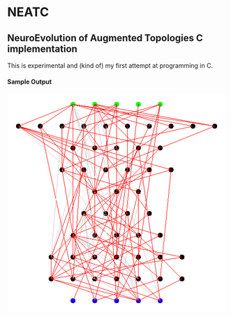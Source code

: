 
# NEATC

## NeuroEvolution of Augmented Topologies C implementation

This is experimental and (kind of) my first attempt at programming in C.

#### Sample Output

![Sample Genome Output](https://raw.githubusercontent.com/nitori/neatc/master/sample/genome.png "Sample Genome Output")
